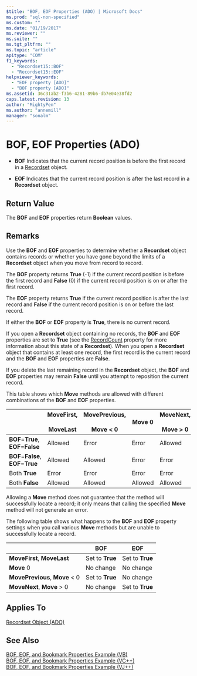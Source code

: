 ```yaml
---
$title: "BOF, EOF Properties (ADO) | Microsoft Docs"
ms.prod: "sql-non-specified"
ms.custom: ""
ms.date: "01/19/2017"
ms.reviewer: ""
ms.suite: ""
ms.tgt_pltfrm: ""
ms.topic: "article"
apitype: "COM"
f1_keywords: 
  - "Recordset15::BOF"
  - "Recordset15::EOF"
helpviewer_keywords: 
  - "EOF property [ADO]"
  - "BOF property [ADO]"
ms.assetid: 36c31ab2-f3b6-4281-89b6-db7e04e38fd2
caps.latest.revision: 13
author: "MightyPen"
ms.author: "annemill"
manager: "sonalm"
---
```

# BOF, EOF Properties (ADO)
-   **BOF** Indicates that the current record position is before the first record in a [Recordset](../../../ado/reference/ado-api/recordset-object-ado.md) object.  
  
-   **EOF** Indicates that the current record position is after the last record in a **Recordset** object.  
  
## Return Value  
 The **BOF** and **EOF** properties return **Boolean** values.  
  
## Remarks  
 Use the **BOF** and **EOF** properties to determine whether a **Recordset** object contains records or whether you have gone beyond the limits of a **Recordset** object when you move from record to record.  
  
 The **BOF** property returns **True** (-1) if the current record position is before the first record and **False** (0) if the current record position is on or after the first record.  
  
 The **EOF** property returns **True** if the current record position is after the last record and **False** if the current record position is on or before the last record.  
  
 If either the **BOF** or **EOF** property is **True**, there is no current record.  
  
 If you open a **Recordset** object containing no records, the **BOF** and **EOF** properties are set to **True** (see the [RecordCount](../../../ado/reference/ado-api/recordcount-property-ado.md) property for more information about this state of a **Recordset**). When you open a **Recordset** object that contains at least one record, the first record is the current record and the **BOF** and **EOF** properties are **False**.  
  
 If you delete the last remaining record in the **Recordset** object, the **BOF** and **EOF** properties may remain **False** until you attempt to reposition the current record.  
  
 This table shows which **Move** methods are allowed with different combinations of the **BOF** and **EOF** properties.  
  
||MoveFirst,<br /><br /> MoveLast|MovePrevious,<br /><br /> Move < 0|Move 0|MoveNext,<br /><br /> Move > 0|  
|------|-----------------------------|---------------------------------|------------|-----------------------------|  
|**BOF**=**True**, **EOF**=**False**|Allowed|Error|Error|Allowed|  
|**BOF**=**False**, **EOF**=**True**|Allowed|Allowed|Error|Error|  
|Both **True**|Error|Error|Error|Error|  
|Both **False**|Allowed|Allowed|Allowed|Allowed|  
  
 Allowing a **Move** method does not guarantee that the method will successfully locate a record; it only means that calling the specified **Move** method will not generate an error.  
  
 The following table shows what happens to the **BOF** and **EOF** property settings when you call various **Move** methods but are unable to successfully locate a record.  
  
||BOF|EOF|  
|------|---------|---------|  
|**MoveFirst**, **MoveLast**|Set to **True**|Set to **True**|  
|**Move** 0|No change|No change|  
|**MovePrevious**, **Move** \< 0|Set to **True**|No change|  
|**MoveNext**, **Move** > 0|No change|Set to **True**|  
  
## Applies To  
 [Recordset Object (ADO)](../../../ado/reference/ado-api/recordset-object-ado.md)  
  
## See Also  
 [BOF, EOF, and Bookmark Properties Example (VB)](../../../ado/reference/ado-api/bof-eof-and-bookmark-properties-example-vb.md)   
 [BOF, EOF, and Bookmark Properties Example (VC++)](../../../ado/reference/ado-api/bof-eof-and-bookmark-properties-example-vc.md)   
 [BOF, EOF, and Bookmark Properties Example (VJ++)](../../../ado/reference/ado-api/bof-eof-and-bookmark-properties-example-vj.md)